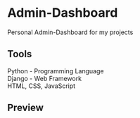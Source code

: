 # Admin-Dashboard
Personal Admin-Dashboard for my projects

## Tools
Python - Programming Language <br/>
Django - Web Framework <br/>
HTML, CSS, JavaScript <br/>

## Preview
